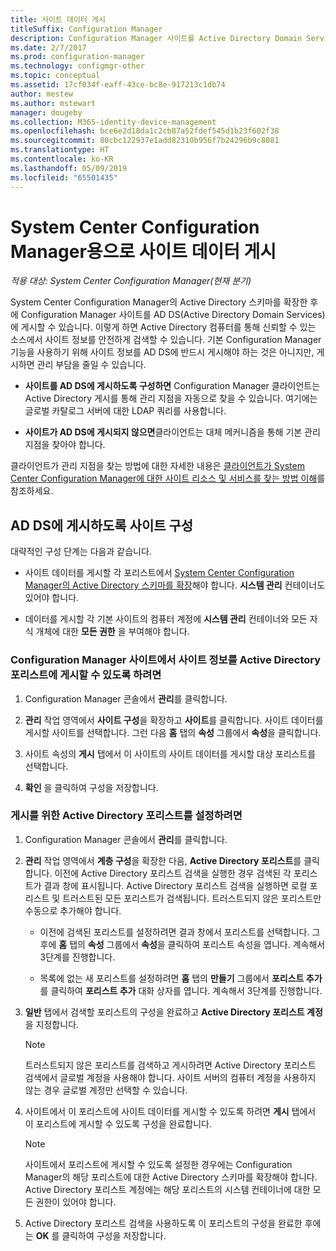```yaml
---
title: 사이트 데이터 게시
titleSuffix: Configuration Manager
description: Configuration Manager 사이트를 Active Directory Domain Services에 게시하는 방법을 알아봅니다.
ms.date: 2/7/2017
ms.prod: configuration-manager
ms.technology: configmgr-other
ms.topic: conceptual
ms.assetid: 17cf034f-eaff-43ce-bc8e-917213c1db74
author: mestew
ms.author: mstewart
manager: dougeby
ms.collection: M365-identity-device-management
ms.openlocfilehash: bce6e2d18da1c2cb87a52fdef545d1b23f602f38
ms.sourcegitcommit: 80cbc122937e1add82310b956f7b24296b9c8081
ms.translationtype: HT
ms.contentlocale: ko-KR
ms.lasthandoff: 05/09/2019
ms.locfileid: "65501435"
---
```

# <a name="publish-site-data-for-system-center-configuration-manager"></a>System Center Configuration Manager용으로 사이트 데이터 게시

*적용 대상: System Center Configuration Manager(현재 분기)*

System Center Configuration Manager의 Active Directory 스키마를 확장한 후에 Configuration Manager 사이트를 AD DS(Active Directory Domain Services)에 게시할 수 있습니다. 이렇게 하면 Active Directory 컴퓨터를 통해 신뢰할 수 있는 소스에서 사이트 정보를 안전하게 검색할 수 있습니다. 기본 Configuration Manager 기능을 사용하기 위해 사이트 정보를 AD DS에 반드시 게시해야 하는 것은 아니지만, 게시하면 관리 부담을 줄일 수 있습니다.  

-   **사이트를 AD DS에 게시하도록 구성하면** Configuration Manager 클라이언트는 Active Directory 게시를 통해 관리 지점을 자동으로 찾을 수 있습니다. 여기에는 글로벌 카탈로그 서버에 대한 LDAP 쿼리를 사용합니다.  

-   **사이트가 AD DS에 게시되지 않으면**클라이언트는 대체 메커니즘을 통해 기본 관리 지점을 찾아야 합니다.  

클라이언트가 관리 지점을 찾는 방법에 대한 자세한 내용은 [클라이언트가 System Center Configuration Manager에 대한 사이트 리소스 및 서비스를 찾는 방법 이해](../../../../core/plan-design/hierarchy/understand-how-clients-find-site-resources-and-services.md)를 참조하세요.  

## <a name="configure-sites-to-publish-to-ad-ds"></a>AD DS에 게시하도록 사이트 구성  
 대략적인 구성 단계는 다음과 같습니다.  

-   사이트 데이터를 게시할 각 포리스트에서 [System Center Configuration Manager의 Active Directory 스키마를 확장](../../../../core/plan-design/network/extend-the-active-directory-schema.md)해야 합니다. **시스템 관리** 컨테이너도 있어야 합니다.  

-   데이터를 게시할 각 기본 사이트의 컴퓨터 계정에   **시스템 관리** 컨테이너와 모든 자식 개체에 대한 **모든 권한** 을 부여해야 합니다.  

### <a name="to-enable-a-configuration-manager-site-to-publish-site-information-to-active-directory-forest"></a>Configuration Manager 사이트에서 사이트 정보를 Active Directory 포리스트에 게시할 수 있도록 하려면

1.  Configuration Manager 콘솔에서 **관리**를 클릭합니다.  

2.  **관리** 작업 영역에서 **사이트 구성**을 확장하고 **사이트**를 클릭합니다. 사이트 데이터를 게시할 사이트를 선택합니다. 그런 다음 **홈** 탭의 **속성** 그룹에서 **속성**을 클릭합니다.  

3.  사이트 속성의 **게시** 탭에서 이 사이트의 사이트 데이터를 게시할 대상 포리스트를 선택합니다.  

4.  **확인** 을 클릭하여 구성을 저장합니다.  

### <a name="to-set-up-active-directory-forests-for-publishing"></a>게시를 위한 Active Directory 포리스트를 설정하려면  

1.  Configuration Manager 콘솔에서 **관리**를 클릭합니다.  

2.  **관리** 작업 영역에서 **계층 구성**을 확장한 다음, **Active Directory 포리스트**를 클릭합니다. 이전에 Active Directory 포리스트 검색을 실행한 경우 검색된 각 포리스트가 결과 창에 표시됩니다. Active Directory 포리스트 검색을 실행하면 로컬 포리스트 및 트러스트된 모든 포리스트가 검색됩니다. 트러스트되지 않은 포리스트만 수동으로 추가해야 합니다.  

    -   이전에 검색된 포리스트를 설정하려면 결과 창에서 포리스트를 선택합니다. 그 후에 **홈** 탭의 **속성** 그룹에서 **속성**을 클릭하여 포리스트 속성을 엽니다. 계속해서 3단계를 진행합니다.  

    -   목록에 없는 새 포리스트를 설정하려면 **홈** 탭의 **만들기** 그룹에서 **포리스트 추가**를 클릭하여 **포리스트 추가** 대화 상자를 엽니다. 계속해서 3단계를 진행합니다.  

3.  **일반** 탭에서 검색할 포리스트의 구성을 완료하고 **Active Directory 포리스트 계정**을 지정합니다.  

    > [!NOTE]  
    >  트러스트되지 않은 포리스트를 검색하고 게시하려면 Active Directory 포리스트 검색에서 글로벌 계정을 사용해야 합니다. 사이트 서버의 컴퓨터 계정을 사용하지 않는 경우 글로벌 계정만 선택할 수 있습니다.  

4.  사이트에서 이 포리스트에 사이트 데이터를 게시할 수 있도록 하려면 **게시** 탭에서 이 포리스트에 게시할 수 있도록 구성을 완료합니다.  

    > [!NOTE]  
    >  사이트에서 포리스트에 게시할 수 있도록 설정한 경우에는 Configuration Manager의 해당 포리스트에 대한 Active Directory 스키마를 확장해야 합니다. Active Directory 포리스트 계정에는 해당 포리스트의 시스템 컨테이너에 대한 모든 권한이 있어야 합니다.  

5.  Active Directory 포리스트 검색을 사용하도록 이 포리스트의 구성을 완료한 후에는 **OK** 를 클릭하여 구성을 저장합니다.  
